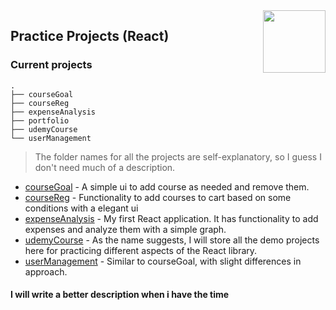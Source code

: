 <img src="https://cdnjs.cloudflare.com/ajax/libs/ionicons/5.1.2/collection/components/icon/svg/logo-react.svg" width="100px" align="right">

## Practice Projects (React) 

### Current projects

```
.
├── courseGoal
├── courseReg
├── expenseAnalysis
├── portfolio
├── udemyCourse
└── userManagement
```

> The folder names for all the projects are self-explanatory, so I guess I don't need much of a description.

- [courseGoal](https://github.com/mrsnailo/react-practice-applications/tree/main/courseGoal) - A simple ui to add course as needed and remove them. 
- [courseReg](mrsnailo-cr.netlify.app) - Functionality to add courses to cart based on some conditions with a elegant ui 
- [expenseAnalysis](https://github.com/mrsnailo/react-practice-applications/tree/main/expenseAnalysis) - My first React application. It has functionality to add expenses and analyze them with a simple graph.
- [udemyCourse](https://github.com/mrsnailo/react-practice-applications/tree/main/udemyCourse) - As the name suggests, I will store all the demo projects here for practicing different aspects of the React library.
- [userManagement](https://github.com/mrsnailo/react-practice-applications/tree/main/userManagement) - Similar to courseGoal, with slight differences in approach.


#### I will write a better description when i have the time
